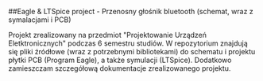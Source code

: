 ##Eagle & LTSpice project - Przenosny głośnik bluetooth (schemat, wraz z symalacjami i PCB)

Projekt zrealizowany na przedmiot "Projektowanie Urządzeń Eletktronicznych" podczas 6 semestru studiów. W repozytorium znajdują się pliki źródłowe (wraz z potrzebnymi bibliotekami) do schematu i projektu płytki PCB (Program Eagle), a także symulacji (LTSpice). Dodatkowo zamieszczam szczegółową dokumentacje zrealizowanego projektu. 


